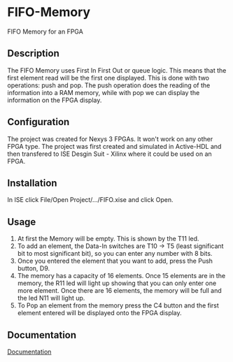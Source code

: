 # FIFO-Memory
FIFO Memory for an FPGA

## Description
The FIFO Memory uses First In First Out or queue logic. This means that the first element read will be the first one displayed. This is done with two operations: push and pop. The push operation does the reading of the information into a RAM memory, while with pop we can display the information on the FPGA display.

## Configuration
The project was created for Nexys 3 FPGAs. It won't work on any other FPGA type.
The project was first created and simulated in Active-HDL and then transfered to ISE Desgin Suit - Xilinx where it could be used on an FPGA.

## Installation
In ISE click File/Open Project/.../FIFO.xise and click Open.

## Usage
1. At first the Memory will be empty. This is shown by the T11 led.
2. To add an element, the Data-In switches are T10 -> T5 (least significant bit to most significant bit), so you can enter any number with 8 bits.
3. Once you entered the element that you want to add, press the Push button, D9.
4. The memory has a capacity of 16 elements. Once 15 elements are in the memory, the R11 led will light up showing that you can only enter one more element. Once there are 16 elements, the memory will be full and the led N11 will light up.
5. To Pop an element from the memory press the C4 button and the first element entered will be displayed onto the FPGA display.


## Documentation
[Documentation](files/HALMAI_ERIK_FIFO.docx "Documentation")


